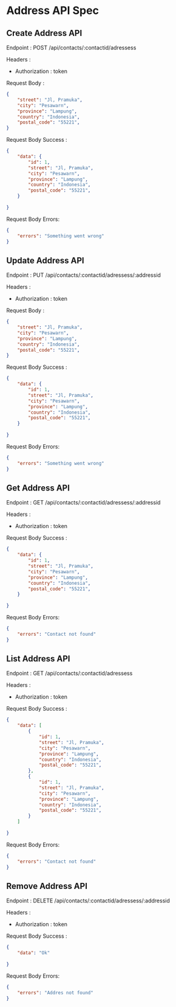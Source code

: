 # Address API Spec

## Create Address API

Endpoint : POST /api/contacts/:contactid/adressess

Headers : 
- Authorization : token

Request Body :
```json
{
    "street": "Jl, Pramuka",
    "city": "Pesawarn",
    "province": "Lampung",
    "country": "Indonesia",
    "postal_code": "55221",
}
```

Request Body Success :
```json
{
    "data": {
        "id": 1,
        "street": "Jl, Pramuka",
        "city": "Pesawarn",
        "province": "Lampung",
        "country": "Indonesia",
        "postal_code": "55221",
    }
    
}
```

Request Body Errors:
```json
{
    "errors": "Something went wrong"
}
```

## Update Address API

Endpoint : PUT /api/contacts/:contactid/adressess/:addressid

Headers : 
- Authorization : token

Request Body :
```json
{
    "street": "Jl, Pramuka",
    "city": "Pesawarn",
    "province": "Lampung",
    "country": "Indonesia",
    "postal_code": "55221",
}
```

Request Body Success :
```json
{
    "data": {
        "id": 1,
        "street": "Jl, Pramuka",
        "city": "Pesawarn",
        "province": "Lampung",
        "country": "Indonesia",
        "postal_code": "55221",
    }
    
}
```

Request Body Errors:
```json
{
    "errors": "Something went wrong"
}
```

## Get Address API

Endpoint : GET /api/contacts/:contactid/adressess/:addressid

Headers : 
- Authorization : token

Request Body Success :
```json
{
    "data": {
        "id": 1,
        "street": "Jl, Pramuka",
        "city": "Pesawarn",
        "province": "Lampung",
        "country": "Indonesia",
        "postal_code": "55221",
    }
    
}
```

Request Body Errors:
```json
{
    "errors": "Contact not found"
}
```
## List Address API

Endpoint : GET /api/contacts/:contactid/adressess

Headers : 
- Authorization : token

Request Body Success :
```json
{
    "data": [
        {
            "id": 1,
            "street": "Jl, Pramuka",
            "city": "Pesawarn",
            "province": "Lampung",
            "country": "Indonesia",
            "postal_code": "55221",
        },
        {
            "id": 1,
            "street": "Jl, Pramuka",
            "city": "Pesawarn",
            "province": "Lampung",
            "country": "Indonesia",
            "postal_code": "55221",
        }
    ] 
    
}
```

Request Body Errors:
```json
{
    "errors": "Contact not found"
}
```

## Remove Address API
Endpoint : DELETE /api/contacts/:contactid/adressess/:addressid

Headers : 
- Authorization : token

Request Body Success :
```json
{
    "data": "Ok"
    
}
```

Request Body Errors:
```json
{
    "errors": "Addres not found"
}
```